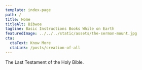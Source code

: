 ```yaml
---
template: index-page
path: /
title: Home
titleAlt: Bibwoe
tagline: Basic Instructions Books While on Earth
featuredImage: ../../../static/assets/the-sermon-mount.jpg
cta:
  ctaText: Know More
  ctaLink: /posts/creation-of-all
---
```


The Last Testament of the Holy Bible.
